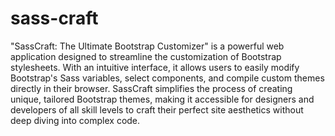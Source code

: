 # sass-craft
"SassCraft: The Ultimate Bootstrap Customizer" is a powerful web application designed to streamline the customization of Bootstrap stylesheets. With an intuitive interface, it allows users to easily modify Bootstrap's Sass variables, select components, and compile custom themes directly in their browser. SassCraft simplifies the process of creating unique, tailored Bootstrap themes, making it accessible for designers and developers of all skill levels to craft their perfect site aesthetics without deep diving into complex code.
